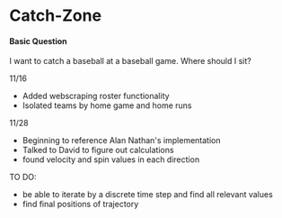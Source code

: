 # Catch-Zone

#### Basic Question

I want to catch a baseball at a baseball game. Where should I sit?

11/16

- Added webscraping roster functionality
- Isolated teams by home game and home runs

11/28

- Beginning to reference Alan Nathan's implementation
- Talked to David to figure out calculations
- found velocity and spin values in each direction

TO DO:

- be able to iterate by a discrete time step and find all relevant values
- find final positions of trajectory
